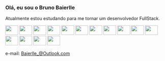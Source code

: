 
### Olá, eu sou o Bruno Baierlle 

Atualmente estou estudando para me tornar um desenvolvedor FullStack.


<img height="30" width="40" src="https://cdn.jsdelivr.net/gh/devicons/devicon/icons/apache/apache-original.svg" />


<img height="30" width="40" src="https://cdn.jsdelivr.net/gh/devicons/devicon/icons/babel/babel-original.svg" />

  
<img height="30" width="40" src="https://cdn.jsdelivr.net/gh/devicons/devicon/icons/bootstrap/bootstrap-original.svg" />


<img height="30" width="40" src="https://cdn.jsdelivr.net/gh/devicons/devicon/icons/cplusplus/cplusplus-original.svg" />
          

<img height="30" width="40" src="https://cdn.jsdelivr.net/gh/devicons/devicon/icons/css3/css3-original.svg" />


<img height="30" width="40" src="https://cdn.jsdelivr.net/gh/devicons/devicon/icons/rect/rect-original.svg" />


<img height="30" width="40" src="https://cdn.jsdelivr.net/gh/devicons/devicon/icons/html5/html5-original.svg" />


<img height="30" width="40" src="https://cdn.jsdelivr.net/gh/devicons/devicon/icons/javascript/javascript-original.svg" />


<img height="30" width="40" src="https://cdn.jsdelivr.net/gh/devicons/devicon/icons/jquery/jquery-original.svg" />


<img height="30" width="40" src="https://cdn.jsdelivr.net/gh/devicons/devicon/icons/mysql/mysql-original.svg" />


<img height="30" width="40" src="https://cdn.jsdelivr.net/gh/devicons/devicon/icons/nodejs/nodejs-original.svg" />


<img height="30" width="40" src="https://cdn.jsdelivr.net/gh/devicons/devicon/icons/php/php-original.svg" />


<img height="30" width="40" src="https://cdn.jsdelivr.net/gh/devicons/devicon/icons/react/react-original.svg" />


<img height="30" width="40" src="https://cdn.jsdelivr.net/gh/devicons/devicon/icons/threejs/threejs-original.svg" />


<img height="30" width="40" src="https://cdn.jsdelivr.net/gh/devicons/devicon/icons/wordpress/wordpress-plain.svg" />
                       
          
       
e-mail: Baierlle_@Outlook.com
